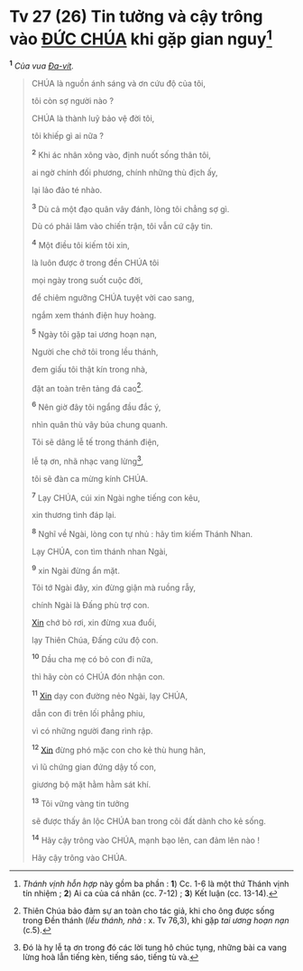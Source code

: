 # Tv 27 (26) Tin tưởng và cậy trông vào [ĐỨC CHÚA]() khi gặp gian nguy[^1-7260399d-2ff1-4c19-85f2-215939780a70]

<sup><b>1</b></sup> _Của vua [Đa-vít]()._

> CHÚA là nguồn ánh sáng và ơn cứu độ của tôi,
>
> tôi còn sợ người nào ?
>
> CHÚA là thành luỹ bảo vệ đời tôi,
>
> tôi khiếp gì ai nữa ?
>
> <sup><b>2</b></sup> Khi ác nhân xông vào, định nuốt sống thân tôi,
>
> ai ngờ chính đối phương, chính những thù địch ấy,
>
> lại lảo đảo té nhào.
>
> <sup><b>3</b></sup> Dù cả một đạo quân vây đánh, lòng tôi chẳng sợ gì.
>
> Dù có phải lâm vào chiến trận, tôi vẫn cứ cậy tin.
>
> <sup><b>4</b></sup> Một điều tôi kiếm tôi xin,
>
> là luôn được ở trong đền CHÚA tôi
>
> mọi ngày trong suốt cuộc đời,
>
> để chiêm ngưỡng CHÚA tuyệt vời cao sang,
>
> ngắm xem thánh điện huy hoàng.
>
> <sup><b>5</b></sup> Ngày tôi gặp tai ương hoạn nạn,
>
> Người che chở tôi trong lều thánh,
>
> đem giấu tôi thật kín trong nhà,
>
> đặt an toàn trên tảng đá cao[^2-7260399d-2ff1-4c19-85f2-215939780a70].
>
> <sup><b>6</b></sup> Nên giờ đây tôi ngẩng đầu đắc ý,
>
> nhìn quân thù vây bủa chung quanh.
>
> Tôi sẽ dâng lễ tế trong thánh điện,
>
> lễ tạ ơn, nhã nhạc vang lừng[^3-7260399d-2ff1-4c19-85f2-215939780a70],
>
> tôi sẽ đàn ca mừng kính CHÚA.
>
> <sup><b>7</b></sup> Lạy CHÚA, cúi xin Ngài nghe tiếng con kêu,
>
> xin thương tình đáp lại.
>
> <sup><b>8</b></sup> Nghĩ về Ngài, lòng con tự nhủ : hãy tìm kiếm Thánh Nhan.
>
> Lạy CHÚA, con tìm thánh nhan Ngài,
>
> <sup><b>9</b></sup> xin Ngài đừng ẩn mặt.
>
> Tôi tớ Ngài đây, xin đừng giận mà ruồng rẫy,
>
> chính Ngài là Đấng phù trợ con.
>
> [Xin]() chớ bỏ rơi, xin đừng xua đuổi,
>
> lạy Thiên Chúa, Đấng cứu độ con.
>
> <sup><b>10</b></sup> Dầu cha mẹ có bỏ con đi nữa,
>
> thì hãy còn có CHÚA đón nhận con.
>
> <sup><b>11</b></sup> [Xin]() dạy con đường nẻo Ngài, lạy CHÚA,
>
> dẫn con đi trên lối phẳng phiu,
>
> vì có những người đang rình rập.
>
> <sup><b>12</b></sup> [Xin]() đừng phó mặc con cho kẻ thù hung hãn,
>
> vì lũ chứng gian đứng dậy tố con,
>
> giương bộ mặt hằm hằm sát khí.
>
> <sup><b>13</b></sup> Tôi vững vàng tin tưởng
>
> sẽ được thấy ân lộc CHÚA ban trong cõi đất dành cho kẻ sống.
>
> <sup><b>14</b></sup> Hãy cậy trông vào CHÚA, mạnh bạo lên, can đảm lên nào !
>
> Hãy cậy trông vào CHÚA.

[^1-7260399d-2ff1-4c19-85f2-215939780a70]: _Thánh vịnh hỗn hợp_ này gồm ba phần : **1**) Cc. 1-6 là một thứ Thánh vịnh tín nhiệm ; **2**) Ai ca của cá nhân (cc. 7-12) ; **3**) Kết luận (cc. 13-14).

[^2-7260399d-2ff1-4c19-85f2-215939780a70]: Thiên Chúa bảo đảm sự an toàn cho tác giả, khi cho ông được sống trong Đền thánh (_lều thánh, nhà_ : x. Tv 76,3), khi gặp _tai ương hoạn nạn_ (c.5).

[^3-7260399d-2ff1-4c19-85f2-215939780a70]: Đó là hy lễ tạ ơn trong đó các lời tung hô chúc tụng, những bài ca vang lừng hoà lẫn tiếng kèn, tiếng sáo, tiếng tù và.
